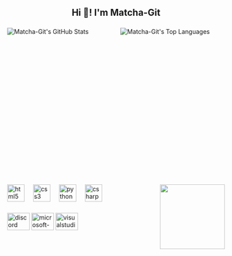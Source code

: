 <h2 align="center">Hi 👋! I'm Matcha-Git</h2>

###

<div style="display: flex; justify-content: space-between; gap: 20px; align-items: stretch;">

  <img src="https://github-readme-stats.vercel.app/api?username=Matcha-Git&show_icons=true&hide_title=false&hide_rank=false&count_private=true&theme=dracula&show_icons=true&include_all_commits=true&hide=prs" alt="Matcha-Git's GitHub Stats" style="flex: 1; max-width: 49%; min-height: 340px; object-fit: cover;">

  <img src="https://github-readme-stats.vercel.app/api/top-langs/?username=Matcha-Git&layout=compact&theme=dracula&langs_count=6" alt="Matcha-Git's Top Languages" style="flex: 1; max-width: 49%; min-height: 340px; object-fit: cover;">

</div>


###

<img align="right" height="150" src="https://media.tenor.com/mCe5fkVsChUAAAAM/frog-minecraft.gif"  />

###

<div align="left">
  <img src="https://cdn.jsdelivr.net/gh/devicons/devicon/icons/html5/html5-original.svg" height="40" alt="html5 logo"  />
  <img width="12" />
  <img src="https://cdn.jsdelivr.net/gh/devicons/devicon/icons/css3/css3-original.svg" height="40" alt="css3 logo"  />
  <img width="12" />
  <img src="https://cdn.jsdelivr.net/gh/devicons/devicon/icons/python/python-original.svg" height="40" alt="python logo"  />
  <img width="12" />
  <img src="https://cdn.jsdelivr.net/gh/devicons/devicon/icons/csharp/csharp-original.svg" height="40" alt="csharp logo"  />
</div>

###

<div align="left">
  <img src="https://raw.githubusercontent.com/maurodesouza/profile-readme-generator/master/src/assets/icons/social/discord/default.svg" width="52" height="40" alt="discord logo"  />
  <img src="https://raw.githubusercontent.com/maurodesouza/profile-readme-generator/master/src/assets/icons/social/microsoft-outlook/default.svg" width="52" height="40" alt="microsoft-outlook logo"  />
  <img src="https://raw.githubusercontent.com/maurodesouza/profile-readme-generator/master/src/assets/icons/social/visualstudio/default.svg" width="52" height="40" alt="visualstudio logo"  />
</div>

###
